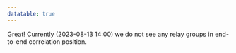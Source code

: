 ```yaml
---
datatable: true
---
```



Great! Currently (2023-08-13 14:00) we do not see any relay groups
in end-to-end correlation position.
